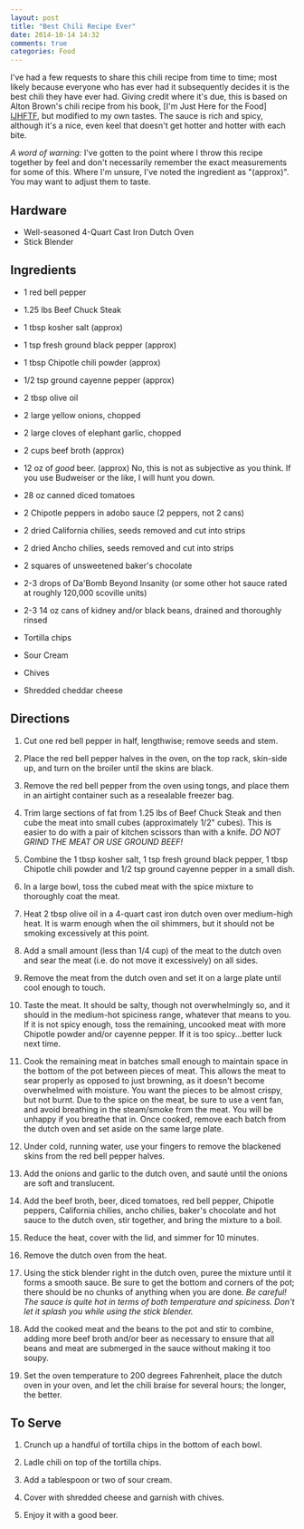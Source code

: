 ```yaml
---
layout: post
title: "Best Chili Recipe Ever"
date: 2014-10-14 14:32
comments: true
categories: Food
---
```


I've had a few requests to share this chili recipe from time to time; 
most likely because everyone who has ever had it subsequently decides it 
is the best chili they have ever had. Giving credit where it's due, this 
is based on Alton Brown's chili recipe from his book, [I'm Just Here for 
the Food] [IJHFTF], but modified to my own tastes. The sauce is rich and 
spicy, although it's a nice, even keel that doesn't get hotter and 
hotter with each bite.

*A word of warning:* I've gotten to the point where I throw this recipe 
together by feel and don't necessarily remember the exact measurements 
for some of this. Where I'm unsure, I've noted the ingredient as 
"(approx)". You may want to adjust them to taste.

[IJHFTF]: http://www.goodreads.com/book/show/101249.I_m_Just_Here_for_the_Food

<!-- more -->

## Hardware ##

* Well-seasoned 4-Quart Cast Iron Dutch Oven
* Stick Blender

## Ingredients ##

* 1 red bell pepper

* 1.25 lbs Beef Chuck Steak
* 1 tbsp kosher salt (approx)
* 1 tsp fresh ground black pepper (approx)
* 1 tbsp Chipotle chili powder (approx)
* 1/2 tsp ground cayenne pepper (approx)

* 2 tbsp olive oil

* 2 large yellow onions, chopped
* 2 large cloves of elephant garlic, chopped

* 2 cups beef broth (approx)
* 12 oz of *good* beer. (approx) No, this is not as subjective as you 
  think. If you use Budweiser or the like, I will hunt you down.
* 28 oz canned diced tomatoes
* 2 Chipotle peppers in adobo sauce (2 peppers, not 2 cans)
* 2 dried California chilies, seeds removed and cut into strips
* 2 dried Ancho chilies, seeds removed and cut into strips
* 2 squares of unsweetened baker's chocolate
* 2-3 drops of Da'Bomb Beyond Insanity (or some other hot sauce rated at 
  roughly 120,000 scoville units)

* 2-3 14 oz cans of kidney and/or black beans, drained and thoroughly 
  rinsed

* Tortilla chips
* Sour Cream
* Chives
* Shredded cheddar cheese

## Directions ##

1. Cut one red bell pepper in half, lengthwise; remove seeds and stem.

2. Place the red bell pepper halves in the oven, on the top rack, 
   skin-side up, and turn on the broiler until the skins are black.

3. Remove the red bell pepper from the oven using tongs, and place them 
   in an airtight container such as a resealable freezer bag.

4. Trim large sections of fat from 1.25 lbs of Beef Chuck Steak and then 
   cube the meat into small cubes (approximately 1/2" cubes). This is 
easier to do with a pair of kitchen scissors than with a knife. *DO NOT 
GRIND THE MEAT OR USE GROUND BEEF!*

5. Combine the 1 tbsp kosher salt, 1 tsp fresh ground black pepper, 1 
   tbsp Chipotle chili powder and 1/2 tsp ground cayenne pepper in a 
small dish.

6. In a large bowl, toss the cubed meat with the spice mixture to 
   thoroughly coat the meat.

7. Heat 2 tbsp olive oil in a 4-quart cast iron dutch oven over 
   medium-high heat. It is warm enough when the oil shimmers, but it 
should not be smoking excessively at this point.

8. Add a small amount (less than 1/4 cup) of the meat to the dutch oven 
   and sear the meat (i.e. do not move it excessively) on all sides.

9. Remove the meat from the dutch oven and set it on a large plate until 
   cool enough to touch.

10. Taste the meat. It should be salty, though not overwhelmingly so, 
    and it should in the medium-hot spiciness range, whatever that means 
to you. If it is not spicy enough, toss the remaining, uncooked meat 
with more Chipotle powder and/or cayenne pepper. If it is too 
spicy...better luck next time.

11. Cook the remaining meat in batches small enough to maintain space in 
    the bottom of the pot between pieces of meat. This allows the meat 
to sear properly as opposed to just browning, as it doesn't become 
overwhelmed with moisture. You want the pieces to be almost crispy, but 
not burnt. Due to the spice on the meat, be sure to use a vent fan, and 
avoid breathing in the steam/smoke from the meat. You will be unhappy if 
you breathe that in. Once cooked, remove each batch from the dutch oven 
and set aside on the same large plate.

12. Under cold, running water, use your fingers to remove the blackened 
    skins from the red bell pepper halves.

13. Add the onions and garlic to the dutch oven, and sauté until the 
    onions are soft and translucent.

15. Add the beef broth, beer, diced tomatoes, red bell pepper, Chipotle 
    peppers, California chilies, ancho chilies, baker's chocolate and 
hot sauce to the dutch oven, stir together, and bring the mixture to a 
boil.

16. Reduce the heat, cover with the lid, and simmer for 10 minutes.

17. Remove the dutch oven from the heat.

18. Using the stick blender right in the dutch oven, puree the mixture 
    until it forms a smooth sauce. Be sure to get the bottom and corners 
of the pot; there should be no chunks of anything when you are done. *Be 
careful! The sauce is quite hot in terms of both temperature and 
spiciness. Don't let it splash you while using the stick blender.*

19. Add the cooked meat and the beans to the pot and stir to combine, 
    adding more beef broth and/or beer as necessary to ensure that all 
beans and meat are submerged in the sauce without making it too soupy.

20. Set the oven temperature to 200 degrees Fahrenheit, place the dutch 
    oven in your oven, and let the chili braise for several hours; the 
longer, the better.

## To Serve ##

1. Crunch up a handful of tortilla chips in the bottom of each bowl.

2. Ladle chili on top of the tortilla chips.

3. Add a tablespoon or two of sour cream.

4. Cover with shredded cheese and garnish with chives.

5. Enjoy it with a good beer.
